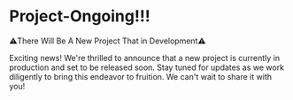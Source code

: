 



# Project-Ongoing!!!

⚠️There Will Be A New Project That in Development⚠️

Exciting news! We're thrilled to announce that a new project is currently in production and set to be released soon. Stay tuned for updates as we work diligently to bring this endeavor to fruition. We can't wait to share it with you!
